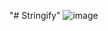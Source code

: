 "# Stringify" 
![image](https://user-images.githubusercontent.com/74134095/110142446-2b548500-7da4-11eb-8230-f8c5b9bab8a7.png)
